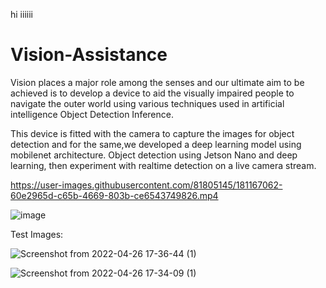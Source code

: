 hi iiiiii

# Vision-Assistance
Vision places a major role among the senses and our ultimate aim to be achieved is to develop a  device to aid the visually impaired people to navigate the outer world using various techniques  used in artificial intelligence Object Detection Inference.

This device is fitted with the camera to capture the images for object detection and for the same,we developed a deep learning model using mobilenet architecture.
Object detection using Jetson Nano and deep learning, then experiment with realtime detection on a live camera stream.
 


https://user-images.githubusercontent.com/81805145/181167062-60e2965d-c65b-4669-803b-ce6543749826.mp4



![image](https://user-images.githubusercontent.com/79906829/168484069-76691927-d345-41a1-871d-6cbf12fe6208.png)


Test Images:

![Screenshot from 2022-04-26 17-36-44 (1)](https://user-images.githubusercontent.com/79906829/168484208-027ab20b-2eaf-4dcf-84f3-96c87379fa0c.png)


![Screenshot from 2022-04-26 17-34-09 (1)](https://user-images.githubusercontent.com/79906829/168484226-e6d93ad5-a611-4b46-ae1a-188a4e29f525.png)

